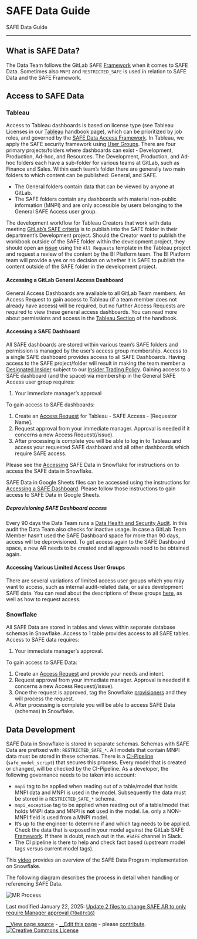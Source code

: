 

# SAFE Data Guide

SAFE Data Guide

* * *

## What is SAFE Data?

The Data Team follows the GitLab SAFE [Framework](https://handbook.gitlab.com/handbook/legal/safe-framework/) when it comes to SAFE Data. Sometimes also `MNPI` and `RESTRICTED_SAFE` is used in relation to SAFE Data and the SAFE Framework.

## Access to SAFE Data

### Tableau

Access to Tableau dashboards is based on license type (see Tableau Licenses in our [Tableau](https://handbook.gitlab.com/handbook/enterprise-data/platform/tableau/) handbook page), which can be prioritized by job roles, and governed by the [SAFE Data Access Framework](https://handbook.gitlab.com/handbook/legal/safe-framework/). In Tableau, we apply the SAFE security framework using [User Groups](https://handbook.gitlab.com/handbook/enterprise-data/platform/tableau/#user-groups). There are four primary projects/folders where dashboards can exist - Development, Production, Ad-hoc, and Resources. The Development, Production, and Ad-hoc folders each have a sub-folder for various teams at GitLab, such as Finance and Sales. Within each team’s folder there are generally two main folders to which content can be published: General, and SAFE.

  * The General folders contain data that can be viewed by anyone at GitLab.
  * The SAFE folders contain any dashboards with material non-public information (MNPI) and are only accessible by users belonging to the General SAFE Access user group.



The development workflow for Tableau Creators that work with data meeting [GitLab’s SAFE criteria](https://handbook.gitlab.com/handbook/legal/safe-framework/#safe-flowchart) is to publish into the SAFE folder in their department’s Development project. Should the Creator want to publish the workbook outside of the SAFE folder within the development project, they should open an [issue](https://gitlab.com/gitlab-data/tableau/-/issues/new) using the `All Requests` template in the Tableau project and request a review of the content by the BI Platform team. The BI Platform team will provide a yes or no decision on whether it is SAFE to publish the content outside of the SAFE folder in the development project.

#### Accessing a GitLab General Access Dashboard

General Access Dashboards are available to all GitLab Team members. An Access Request to gain access to Tableau (if a team member does not already have access) will be required, but no further Access Requests are required to view these general access dashboards. You can read more about permissions and access in the [Tableau Section](https://handbook.gitlab.com/handbook/enterprise-data/platform/tableau/#permissions) of the handbook.

#### Accessing a SAFE Dashboard

All SAFE dashboards are stored within various team’s SAFE folders and permission is managed by the user’s access group membership. Access to a single SAFE dashboard provides access to all SAFE Dashboards. Having access to the SAFE project/folder will result in making the team member a [Designated Insider](https://handbook.gitlab.com/handbook/legal/publiccompanyresources/#sts=designated%20insiders) subject to our [Insider Trading Policy](https://drive.google.com/file/d/12H-H43vIf15fWADZDEf3FH2jneMmiLDH/view). Gaining access to a SAFE dashboard (and the space) via membership in the General SAFE Access user group requires:

  1. Your immediate manager’s approval



To gain access to SAFE dashboards:

  1. Create an [Access Request](https://gitlab.com/gitlab-com/team-member-epics/access-requests/-/issues/24284) for Tableau - SAFE Access - [Requestor Name].
  2. Request approval from your immediate manager. Approval is needed if it concerns a new Access Request(/issue).
  3. After processing is complete you will be able to log in to Tableau and access your requested SAFE dashboard and all other dashboards which require SAFE access.



Please see the [Accessing](https://handbook.gitlab.com/handbook/enterprise-data/platform/#warehouse-access) SAFE Data in Snowflake for instructions on to access the SAFE data in Snowflake.

SAFE Data in Google Sheets files can be accessed using the instructions for [Accessing a SAFE Dashboard](https://handbook.gitlab.com/handbook/enterprise-data/platform/safe-data/#accessing-a-safe-dashboard). Please follow those instructions to gain access to SAFE Data in Google Sheets.

##### Deprovisioning SAFE Dashboard access

Every 90 days the Data Team runs a [Data Health and Security Audit](https://handbook.gitlab.com/handbook/enterprise-data/data-management/). In this audit the Data Team also checks for inactive usage. In case a GitLab Team Member hasn’t used the SAFE Dashboard space for more than 90 days, access will be deprovisioned. To get access again to the SAFE Dashboard space, a new AR needs to be created and all approvals need to be obtained again.

#### Accessing Various Limited Access User Groups

There are several variations of limited access user groups which you may want to access, such as internal audit-related data, or sales development SAFE data. You can read about the descriptions of these groups [here](https://handbook.gitlab.com/handbook/enterprise-data/platform/tableau/#limited-access-user-groups), as well as how to request access.

### Snowflake

All SAFE Data are stored in tables and views within separate database schemas in Snowflake. Access to 1 table provides access to all SAFE tables. Access to SAFE data requires:

  1. Your immediate manager’s approval.



To gain access to SAFE Data:

  1. Create an [Access Request](https://gitlab.com/gitlab-com%5Cteam-member-epics/access-requests/-/issues%5Cnew?issuable_template=Individual_Bulk_Access_Request) and provide your needs and intent.
  2. Request approval from your immediate manager. Approval is needed if it concerns a new Access Request(/issue).
  3. Once the request is approved, tag the Snowflake [provisioners](https://gitlab.com/gitlab-com/www-gitlab-com/-/blob/master/data/tech_stack.yml) and they will process the request.
  4. After processing is complete you will be able to access SAFE Data (schemas) in Snowflake.



## Data Development

SAFE Data in Snowflake is stored in separate schemas. Schemas with SAFE Data are prefixed with: `RESTRICTED_SAFE_*`. All models that contain MNPI data must be stored in these schemas. There is a [CI-Pipeline](https://handbook.gitlab.com/handbook/enterprise-data/platform/ci-jobs/#safe_model_script) (`safe_model_script`) that secures this process. Every model that is created or changed, will be checked by the CI-Pipeline. As a developer, the following governance needs to be taken into account:

  * `mnpi` tag to be applied when reading out of a table/model that holds MNPI data and MNPI is used in the model. Subsequently the data must be stored in a `RESTRICTED_SAFE_*` schema.
  * `mnpi_exception` tag to be applied when reading out of a table/model that holds MNPI data and MNPI is **not** used in the model. I.e. only a NON-MNPI field is used from a MNPI model.
  * It’s up to the engineer to determine if and which tag needs to be applied. Check the data that is exposed in your model against the GitLab SAFE [Framework](https://handbook.gitlab.com/handbook/legal/safe-framework/). If there is doubt, reach out in the. `#SAFE` channel in Slack.
  * The CI pipeline is there to help and check fact based (upstream model tags versus current model tags).



This [video](https://www.youtube.com/watch?v=ICOuerPeAUU) provides an overview of the SAFE Data Program implementation on Snowflake.

The following diagram describes the process in detail when handling or referencing SAFE Data.

![MR Process](../../images/handbook/enterprise-data/platform/mnpi_dbt_models.png)

Last modified January 22, 2025: [Update 2 files to change SAFE AR to only require Manager approval (`70e8fd16`)](https://gitlab.com/gitlab-com/content-sites/handbook/commit/70e8fd16)

[ __View page source](https://gitlab.com/gitlab-com/content-sites/handbook/blob/main/content/handbook/enterprise-data/platform/safe-data/index.md) \- [ __Edit this page](https://gitlab.com/-/ide/project/gitlab-com/content-sites/handbook/edit/main/-/content/handbook/enterprise-data/platform/safe-data/index.md) \- please [contribute](https://handbook.gitlab.com/handbook/about/contributing/). [ ![Creative Commons License](../../images/handbook/enterprise-data/platform/80x15.png)](https://creativecommons.org/licenses/by-sa/4.0/)

